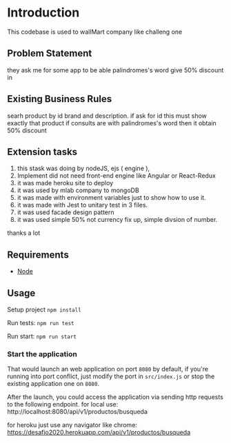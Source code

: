 # Introduction

This codebase is used to  wallMart company like challeng one

## Problem Statement
they ask me for some app to be able palindromes's word give 50% discount in 

## Existing Business Rules
searh product by id brand and description. if ask for id this must show exactly that product
if consults are with palindromes's word then it obtain 50% discount

## Extension tasks
1. this stask was doing by nodeJS, ejs ( engine ), 
2. Implement did not need front-end engine like Angular or React-Redux 
3. it was made heroku site to deploy 
4. it was used by mlab company to mongoDB
5. it was made with environment variables just to show how to use it.
6. it was made with Jest to unitary test in 3 files.
7. it was used facade design pattern
8. it was used simple 50% not currency fix up, simple divsion of number.

thanks a lot

## Requirements
* [Node](https://nodejs.org/en/)

## Usage

Setup project ```npm install```

Run tests: `npm run test`

Run start: `npm run start`

### Start the application

That would launch an web application on port `8080` by default, if you're running into port conflict, just modify the port in `src/index.js` or stop the existing application one on `8080`.

After the launch, you could access the application via sending http requests to the following endpoint.
for local use:
http://localhost:8080/api/v1/productos/busqueda

for heroku just use any navigator like chrome:
https://desafio2020.herokuapp.com/api/v1/productos/busqueda

